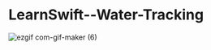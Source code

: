 # LearnSwift--Water-Tracking
![ezgif com-gif-maker (6)](https://user-images.githubusercontent.com/80515499/159576153-5828221c-fa46-4fec-9ad0-866df10f5774.gif)
